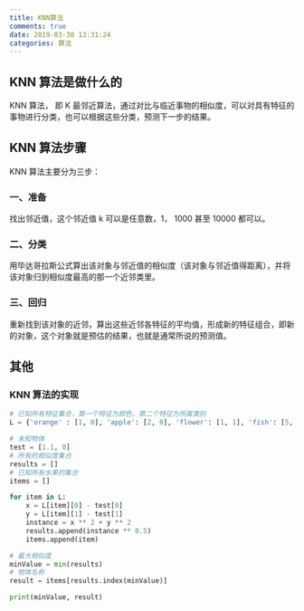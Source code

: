 ```yaml
---
title: KNN算法
comments: true
date: 2019-03-30 13:31:24
categories: 算法
---
```


## KNN 算法是做什么的

KNN 算法， 即 K 最邻近算法，通过对比与临近事物的相似度，可以对具有特征的事物进行分类，也可以根据这些分类，预测下一步的结果。

## KNN 算法步骤

KNN 算法主要分为三步：

### 一、准备

找出邻近值，这个邻近值 k 可以是任意数，1， 1000 甚至 10000 都可以。

### 二、分类

用毕达哥拉斯公式算出该对象与邻近值的相似度（该对象与邻近值得距离），并将该对象归到相似度最高的那一个近邻类里。

### 三、回归

重新找到该对象的近邻，算出这些近邻各特征的平均值，形成新的特征组合，即新的对象，这个对象就是预估的结果，也就是通常所说的预测值。

## 其他

### KNN 算法的实现

```python
# 已知所有特征集合，第一个特征为颜色，第二个特征为所属类别
L = {'orange' : [1, 0], 'apple': [2, 0], 'flower': [1, 1], 'fish': [5, 5]}

# 未知物体
test = [1.1, 0]
# 所有的相似度集合
results = []
# 已知所有水果的集合
items = []

for item in L:
    x = L[item][0] - test[0]
    y = L[item][1] - test[1]
    instance = x ** 2 + y ** 2
    results.append(instance ** 0.5)
    items.append(item)

# 最大相似度
minValue = min(results)
# 物体名称
result = items[results.index(minValue)]

print(minValue, result)
```
